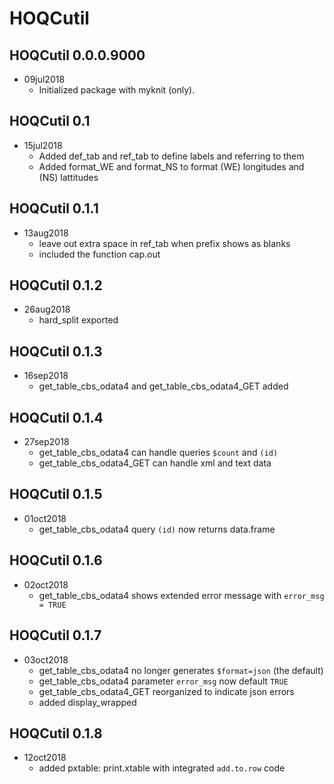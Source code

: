 # HOQCutil

## HOQCutil 0.0.0.9000

* 09jul2018 
   + Initialized package with myknit (only).

## HOQCutil 0.1

* 15jul2018 
   + Added def_tab and ref_tab to define labels and referring to them
   + Added format_WE and format_NS to format (WE) longitudes and (NS) lattitudes

## HOQCutil 0.1.1

* 13aug2018
   + leave out extra space in ref_tab when prefix shows as blanks
   + included the function cap.out
   
## HOQCutil 0.1.2

* 26aug2018
   + hard_split exported

## HOQCutil 0.1.3

* 16sep2018
   + get_table_cbs_odata4 and get_table_cbs_odata4_GET added

## HOQCutil 0.1.4

* 27sep2018
   + get_table_cbs_odata4 can handle queries `$count` and `(id)`
   + get_table_cbs_odata4_GET can handle xml and text data

## HOQCutil 0.1.5

* 01oct2018
   + get_table_cbs_odata4 query `(id)` now returns data.frame
   
## HOQCutil 0.1.6

* 02oct2018
   + get_table_cbs_odata4 shows extended error message with `error_msg = TRUE`
   
## HOQCutil 0.1.7

* 03oct2018   
   + get_table_cbs_odata4 no longer generates `$format=json` (the default)
   + get_table_cbs_odata4 parameter `error_msg` now default `TRUE`
   + get_table_cbs_odata4_GET reorganized to indicate json errors
   + added display_wrapped
   
## HOQCutil 0.1.8

* 12oct2018   
   + added pxtable: print.xtable with integrated `add.to.row` code
